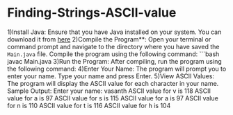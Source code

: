 # Finding-Strings-ASCII-value
1)Install Java: Ensure that you have Java installed on your system. You can download it from [here](https://www.oracle.com/java/technologies/javase-jdk11-downloads.html)
2)Compile the Program**: Open your terminal or command prompt and navigate to the directory where you have saved the `Main.java` file. Compile the program using the following command: ```bash
   javac Main.java
3)Run the Program: After compiling, run the program using the following command:
4)Enter Your Name: The program will prompt you to enter your name. Type your name and press Enter.
5)View ASCII Values: The program will display the ASCII value for each character in your name.
Sample Output:
Enter your name:
vasanth
ASCII value for v is 118
ASCII value for a is 97
ASCII value for s is 115
ASCII value for a is 97
ASCII value for n is 110
ASCII value for t is 116
ASCII value for h is 104
